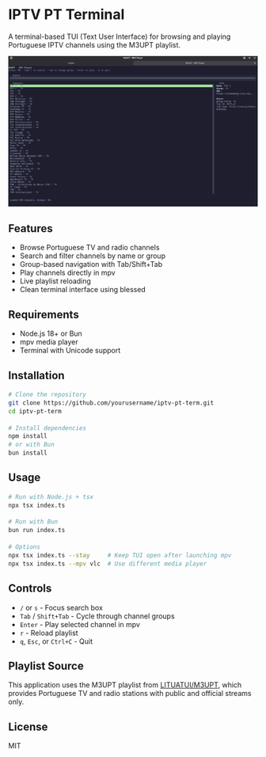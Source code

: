 # IPTV PT Terminal

A terminal-based TUI (Text User Interface) for browsing and playing Portuguese IPTV channels using the M3UPT playlist.

![IPTV Player Interface](screenshots/iptv-player-interface.png)

## Features

- Browse Portuguese TV and radio channels
- Search and filter channels by name or group
- Group-based navigation with Tab/Shift+Tab
- Play channels directly in mpv
- Live playlist reloading
- Clean terminal interface using blessed

## Requirements

- Node.js 18+ or Bun
- mpv media player
- Terminal with Unicode support

## Installation

```bash
# Clone the repository
git clone https://github.com/yourusername/iptv-pt-term.git
cd iptv-pt-term

# Install dependencies
npm install
# or with Bun
bun install
```

## Usage

```bash
# Run with Node.js + tsx
npx tsx index.ts

# Run with Bun
bun run index.ts

# Options
npx tsx index.ts --stay     # Keep TUI open after launching mpv
npx tsx index.ts --mpv vlc  # Use different media player
```

## Controls

- `/` or `s` - Focus search box
- `Tab` / `Shift+Tab` - Cycle through channel groups
- `Enter` - Play selected channel in mpv
- `r` - Reload playlist
- `q`, `Esc`, or `Ctrl+C` - Quit

## Playlist Source

This application uses the M3UPT playlist from [LITUATUI/M3UPT](https://github.com/LITUATUI/M3UPT), which provides Portuguese TV and radio stations with public and official streams only.

## License

MIT

